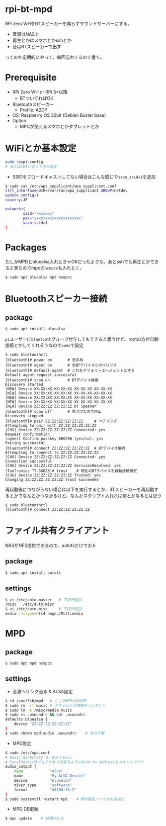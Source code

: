 # rpi-bt-mpd

RPi zero WHをBTスピーカーを鳴らすサウンドサーバーにする。

- 音源はNAS上
- 再生とかはスマホとかsshとか
- 音はBTスピーカーで出す

ってのを定期的にやって、毎回忘れてるので書く。

# Prerequisite

- RPi Zero WH or RPi 3+以降
    - BTついてればOK
- Bluetoothスピーカー
    - Profile: A2DP
- OS: Raspberry OS 32bit (Debian Buster base)
- Option
    - MPCが使えるスマホとかタブレットとか

# WiFiとか基本設定

```bash
sudo raspi-config
# あとはCUIに従って色々設定
```

- SSIDをブロードキャストしてない場合はこんな感じで`scan_ssid=1`を追加

```bash
$ sudo cat /etc/wpa_supplicant/wpa_supplicant.conf
ctrl_interface=DIR=/var/run/wpa_supplicant GROUP=netdev
update_config=1
country=JP

network={
        ssid="xxxxxxx"
        psk="xxxxxxxxxxxxxxxxxxxxx"
        scan_ssid=1
}
```

# Packages

たしかMPDとbluealsa入れときゃOKだったような。あとsshでも再生とかできると楽なのでmpcの`ncmpcc`も入れとく。

```bash
$ sudo apt bluealsa mpd ncmpcc
```

# Bluetoothスピーカー接続

## package

```bash
$ sudo apt install bluealsa
```

`pi`ユーザーに`bluetooth`グループ付与してもできると思うけど、rootの方が自動接続とかしてくれそうなので`sudo`で設定

```
$ sudo bluetoothctl
[bluetooth]# power on       # 念の為
[bluetooth]# agent on       # 全BTデバイスとのペリング
[bluetooth]# default-agent  # これをデフォルトエージェントにする
Default agent request successful
[bluetooth]# scan on        # BTデバイス検索
Discovery started
[NEW] Device XX:XX:XX:XX:XX:XX XX-XX-XX-XX-XX-XX
[NEW] Device XX:XX:XX:XX:XX:XX XX-XX-XX-XX-XX-XX
[NEW] Device XX:XX:XX:XX:XX:XX XX-XX-XX-XX-XX-XX
[NEW] Device XX:XX:XX:XX:XX:XX XX-XX-XX-XX-XX-XX
[NEW] Device ZZ:ZZ:ZZ:ZZ:ZZ:ZZ BT Speaker
[bluetooth]# scan off       # 見つけたので停止
Discovery stopped
[bluetooth]# pair ZZ:ZZ:ZZ:ZZ:ZZ:ZZ     # ペアリング
Attempting to pair with ZZ:ZZ:ZZ:ZZ:ZZ:ZZ
[CHG] Device ZZ:ZZ:ZZ:ZZ:ZZ:ZZ Connected: yes
Request confirmation
[agent] Confirm passkey 606296 (yes/no): yes
Pairing successful
[bluetooth]# connect ZZ:ZZ:ZZ:ZZ:ZZ:ZZ  # BTデバイス接続
Attempting to connect to ZZ:ZZ:ZZ:ZZ:ZZ:ZZ
[CHG] Device ZZ:ZZ:ZZ:ZZ:ZZ:ZZ Connected: yes
Connection successful
[CHG] Device ZZ:ZZ:ZZ:ZZ:ZZ:ZZ ServicesResolved: yes
[TaoTronics TT-SK028]# trust    # 現在のBTデバイスを自動接続設定
[CHG] Device ZZ:ZZ:ZZ:ZZ:ZZ:ZZ Trusted: yes
Changing ZZ:ZZ:ZZ:ZZ:ZZ:ZZ trust succeeded
```

再起動後につながらない場合は以下を実行するとか、BTスピーカーを再起動するとかでなんとかつながるけど、なんかスクリプト入れれば何とかなるとは思う

```
$ sudo bluetoothctl
[bluetooth]# connect ZZ:ZZ:ZZ:ZZ:ZZ:ZZ
```

# ファイル共有クライアント

NASがNFS提供できるので、autofsだけでおｋ

## package

```bash
$ sudo apt install autofs
```

## settings

```bash
$ vi /etc/auto.master   # 下記行追加
/misc   /etc/auto.misc
$ vi /etc/auto.misc     # 下記行追加
media -fstype=nfs4 hoge:/Multimedia
```

# MPD

## package

```bash
$ sudo apt mpd ncmpcc
```

## settings

- 音源へリンク張る & ALSA設定
```bash
$ cd /var/lib/mpd   # ここがMPDの$HOME
$ sudo rm -rf music # デフォルトの格納ディレクトリ
$ sudo ln -s /misc/media music
$ sudo vi .asoundrc && cat .asoundrc
defaults.bluealsa {
    device "ZZ:ZZ:ZZ:ZZ:ZZ:ZZ"
}
$ sudo chown mpd:audio .asuondrc    # 多分不要
```

- MPD設定
```bash
$ sudo /etc/mpd.conf
# music_directory を 変えてもよし
# localhost以外でもアクセス出来るようにbind_to_addressをコメントアウト
audio_output {
    type            "alsa"
    name            "My ALSA Device"
    device          "bluealsa"
    mixer_type      "software"
    format          "44100:16:2"
}
$ sudo systemctl restart mpd    # MPD設定ファイルを有効化
```

- MPD DB更新
```bash
$ mpc update    # 結構かかる
```

